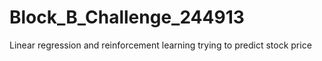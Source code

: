 # Block_B_Challenge_244913
Linear regression and reinforcement learning trying to predict stock price
